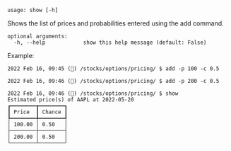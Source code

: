 ```
usage: show [-h]
```

Shows the list of prices and probabilities entered using the add command.

```
optional arguments:
  -h, --help            show this help message (default: False)
```

Example:

```
2022 Feb 16, 09:45 (🦋) /stocks/options/pricing/ $ add -p 100 -c 0.5

2022 Feb 16, 09:46 (🦋) /stocks/options/pricing/ $ add -p 200 -c 0.5

2022 Feb 16, 09:46 (🦋) /stocks/options/pricing/ $ show
Estimated price(s) of AAPL at 2022-05-20
┏━━━━━━━━┳━━━━━━━━┓
┃ Price  ┃ Chance ┃
┡━━━━━━━━╇━━━━━━━━┩
│ 100.00 │ 0.50   │
├────────┼────────┤
│ 200.00 │ 0.50   │
└────────┴────────┘
```
